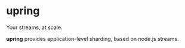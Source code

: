 # upring

Your streams, at scale.

**upring** provides application-level sharding, based on node.js streams.
